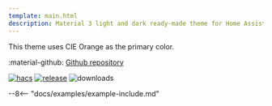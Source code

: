 ```yaml
---
template: main.html
description: Material 3 light and dark ready-made theme for Home Assistant. Example C03 is based on Orange as the primary color. Check the screenshots and theme config!
---
```


This theme uses CIE Orange as the primary color.

:material-github: [Github repository][m3-theme-github-url]

[![hacs][hacs-badge]][hacs-url]
[![release][release-badge]][release-url]
![downloads][downloads-badge]

--8<-- "docs/examples/example-include.md"

<!--- References to pictures... --->

[AmoebeLabs Material 3 Theme Palettes]: ../assets/screenshots/m3-theme-c03-palettes.png
[AmoebeLabs Material 3 Theme Surfaces]: ../assets/screenshots/m3-theme-c03-surfaces.png
[AmoebeLabs Material 3 Theme Light]: ../assets/screenshots/m3-theme-c03-light.png
[AmoebeLabs Material 3 Theme Dark]: ../assets/screenshots/m3-theme-c03-dark.png

[AmoebeLabs Material 3 Theme Example Light]: ../assets/screenshots/m3-example-c03-light.png
[AmoebeLabs Material 3 Theme Example Dark]: ../assets/screenshots/m3-example-c03-dark.png

<!--- References to external links... --->

[sak-example-12-url]: https://swiss-army-knife.docs.amoebelabs.com/examples/example-12/
[m3-theme-github-url]: https://github.com/AmoebeLabs/HA-Theme_M3-c03-orange

<!-- Badges -->

[hacs-url]: https://github.com/hacs/default
[hacs-badge]: https://img.shields.io/badge/HACS-Default-41BDF5.svg?style=for-the-badge
[release-badge]: https://img.shields.io/github/v/release/AmoebeLabs/HA-Theme_M3-c03-orange?style=for-the-badge
[downloads-badge]: https://img.shields.io/github/downloads/AmoebeLabs/HA-Theme_M3-c03-orange/total?style=for-the-badge


<!-- References -->

[home-assistant]: https://www.home-assistant.io/
[home-assitant-theme-docs]: https://www.home-assistant.io/integrations/frontend/#defining-themes
[hacs]: https://hacs.xyz
[release-url]: https://github.com/AmoebeLabs/HA-Theme_M3-c03-orange/releases
[sak-docs-url]: https://swiss-army-knife.docs.amoebelabs.com/
